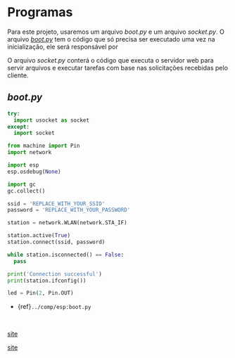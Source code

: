 # Programas

Para este projeto, usaremos um arquivo *boot.py* e um arquivo *socket.py*. O arquivo [*boot.py*](../comp/esp.md) tem o código que só precisa ser executado uma vez na inicialização, ele será responsável por

O arquivo *socket.py* conterá o código que executa o servidor web para servir arquivos e executar tarefas com base nas solicitações recebidas pelo cliente.

## *boot.py*

```python
try:
  import usocket as socket
except:
  import socket

from machine import Pin
import network

import esp
esp.osdebug(None)

import gc
gc.collect()

ssid = 'REPLACE_WITH_YOUR_SSID'
password = 'REPLACE_WITH_YOUR_PASSWORD'

station = network.WLAN(network.STA_IF)

station.active(True)
station.connect(ssid, password)

while station.isconnected() == False:
  pass

print('Connection successful')
print(station.ifconfig())

led = Pin(2, Pin.OUT)
```

- {ref}`../comp/esp:boot.py`


<br />

[site](https://randomnerdtutorials.com/esp32-esp8266-micropython-web-server/)

[site](https://randomnerdtutorials.com/esp32-bh1750-ambient-light-sensor/)